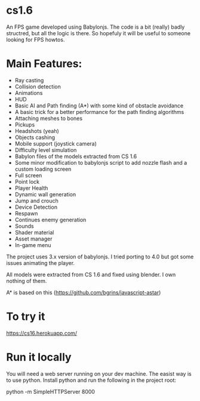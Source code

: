 # cs1.6
An FPS game developed using Babylonjs.
The code is a bit (really) badly structred, but all the logic is there. So hopefuly it will be useful to someone looking for FPS howtos.
# Main Features:
* Ray casting
* Collision detection
* Animations
* HUD
* Basic AI and Path finding (A*) with some kind of obstacle avoidance
* A basic trick for a better performance for the path finding algorithms
* Attaching meshes to bones
* Pickups
* Headshots (yeah)
* Objects cashing
* Mobile support (joystick camera)
* Difficulty level simulation
* Babylon files of the models extracted from CS 1.6
* Some minor modification to babylonjs script to add nozzle flash and a custom loading screen
* Full screen
* Point lock
* Player Health
* Dynamic wall generation
* Jump and crouch
* Device Detection
* Respawn
* Continues enemy generation
* Sounds
* Shader material
* Asset manager
* In-game menu  

The project uses 3.x version of babylonjs. I tried porting to 4.0 but got some issues animating the player.  

All models were extracted from CS 1.6 and fixed using blender. I own nothing of them.  

A* is based on this (https://github.com/bgrins/javascript-astar)

# To try it
https://cs16.herokuapp.com/
# Run it locally
You will need a web server running on your dev machine. The easist way is to use python. Install python and run the following in the project root:  

python -m SimpleHTTPServer 8000


